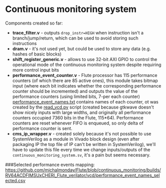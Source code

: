 
# Continuous monitoring system

Components created so far:
* **trace_filter.v** - outputs `drop_instr=HIGH` when instruction isn't a branch/jump/return, which can be used to avoid storing such instructions
* **dram.v** - it's not used yet, but could be used to store any data (e.g. hashes of basic blocks)
* **shift_register_generic.v** - allows to use 32-bit AXI GPIO to control the operational mode of the continuous monitoring system despite requiring more control input bits
* **performance_event_counter.v** - Flute processor has 115 performance counters (of which there are 85 active ones), this module takes bitmap input (where each bit indicates whether the corresponding performance counter should be incremented) and outputs the value of the performance counters (using limited bits, 7-per each counter)  [performance_event_names.txt](./src_pynq/performance_event_names.txt) contains names of each counter, ot was created by the [read_vcd.py](https://github.com/michalmonday/Flute/blob/continuous_monitoring/builds/RV64ACDFIMSUxCHERI_Flute_verilator/vcd/read_vcd.py) script (created because gtkwave doesn't show nicely inputs with large widths, and originally all performance counters occupied 7360 bits in the Flute, 115*64). Performance counters are reset whenever FIFO is enqueued, so only delta of performance counter is sent.
* **cms_ip_wrapper.v** - created solely because it's not possible to use SystemVerilog as a module in Vivado block design (even after packaging IP the top file of IP can't be written in SystemVerilog), we'll have to update this file every time we change inputs/outputs of the `continuous_monitoring_system.sv`, it's a pain but seems necessary.

###Selected performance events mapping:
https://github.com/michalmonday/Flute/blob/continuous_monitoring/builds/RV64ACDFIMSUxCHERI_Flute_verilator/vcd/performance_event_names_selected.csv

